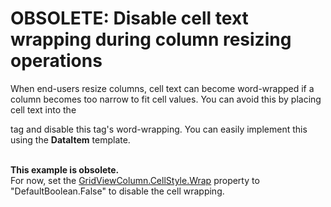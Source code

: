 # OBSOLETE: Disable cell text wrapping during column resizing operations


<p>When end-users resize columns, cell text can become word-wrapped if a column becomes too narrow to fit cell values. You can avoid this by placing cell text into the <div> tag and disable this tag's word-wrapping. You can easily implement this using the <strong>DataItem</strong> template.<br /><br /></p>
<p><strong>This example is obsolete.</strong><br />For now, set the <a href="https://documentation.devexpress.com/#AspNet/DevExpressWebAppearanceStyleBase_Wraptopic">GridViewColumn.CellStyle.Wrap</a> property to "DefaultBoolean.False" to disable the cell wrapping. </p>

<br/>



